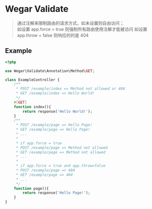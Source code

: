 # Wegar Validate

> 通过注解来限制路由的请求方式，如未设置则自由访问； \
> 如设置 app.force = true 则强制所有路由使用注解才能被访问
> 如设置 app.throw = false 则响应的的是 404

## Example

```php
<?php

use Wegar\Validate\Annotation\Method\GET;

class ExampleController {
    /**
     * POST /example/index => Method not allowed or 404
     * GET /example/index => Hello World!
     */
    #[GET]
    function index(){
        return response('Hello World!');        
    }
    /**
     * POST /example/page => Hello Page!
     * GET /example/page => Hello Page!
     * ...
     * 
     * if app.force = true
     * POST /example/page => Method not allowed
     * GET /example/page => Method not allowed
     * ...
     * 
     * if app.force = true and app.throw=false
     * POST /example/page => 404
     * GET /example/page => 404
     * ...
     */
    function page(){
        return response('Hello Page!');
    }
}
```